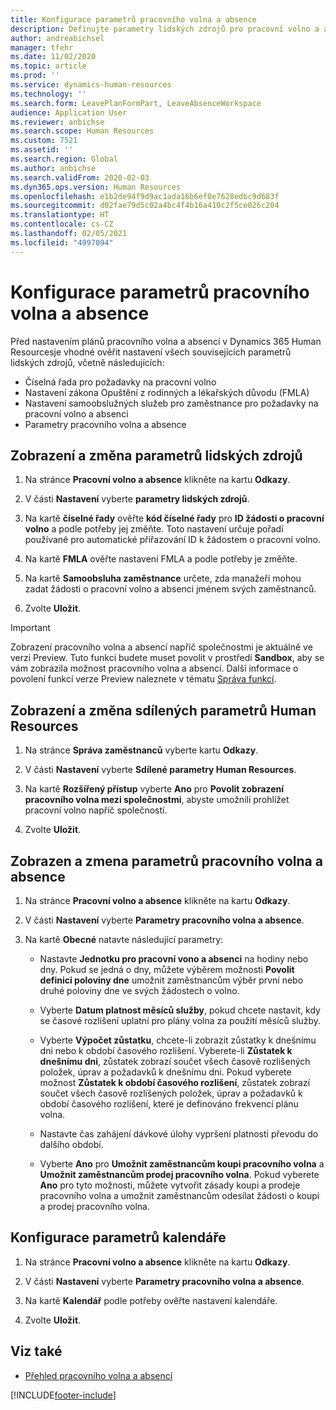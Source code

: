 ```yaml
---
title: Konfigurace parametrů pracovního volna a absence
description: Definujte parametry lidských zdrojů pro pracovní volno a absenci v Dynamics 365 Human Resources.
author: andreabichsel
manager: tfehr
ms.date: 11/02/2020
ms.topic: article
ms.prod: ''
ms.service: dynamics-human-resources
ms.technology: ''
ms.search.form: LeavePlanFormPart, LeaveAbsenceWorkspace
audience: Application User
ms.reviewer: anbichse
ms.search.scope: Human Resources
ms.custom: 7521
ms.assetid: ''
ms.search.region: Global
ms.author: anbichse
ms.search.validFrom: 2020-02-03
ms.dyn365.ops.version: Human Resources
ms.openlocfilehash: e1b2de94f9d9ac1ada16b6ef0e7628edbc9d683f
ms.sourcegitcommit: d02fae79d5c02a4bc4f4b16a410c2f5ce026c204
ms.translationtype: HT
ms.contentlocale: cs-CZ
ms.lasthandoff: 02/05/2021
ms.locfileid: "4997094"
---
```

# <a name="configure-leave-and-absence-parameters"></a>Konfigurace parametrů pracovního volna a absence

Před nastavením plánů pracovního volna a absencí v Dynamics 365 Human Resourcesje vhodné ověřit nastavení všech souvisejících parametrů lidských zdrojů, včetně následujících:

- Číselná řada pro požadavky na pracovní volno
- Nastavení zákona Opuštění z rodinných a lékařských důvodu (FMLA)
- Nastavení samoobslužných služeb pro zaměstnance pro požadavky na pracovní volno a absenci
- Parametry pracovního volna a absence

## <a name="view-and-change-human-resources-parameters"></a>Zobrazení a změna parametrů lidských zdrojů

1. Na stránce **Pracovní volno a absence** klikněte na kartu **Odkazy**.

2. V části **Nastavení** vyberte **parametry lidských zdrojů**.

3. Na kartě **číselné řady** ověřte **kód číselné řady** pro **ID žádosti o pracovní volno** a podle potřeby jej změňte. Toto nastavení určuje pořadí používané pro automatické přiřazování ID k žádostem o pracovní volno.

4. Na kartě **FMLA** ověřte nastavení FMLA a podle potřeby je změňte.

5. Na kartě **Samoobsluha zaměstnance** určete, zda manažeři mohou zadat žádosti o pracovní volno a absenci jménem svých zaměstnanců.

7. Zvolte **Uložit**.

>[!IMPORTANT]
>Zobrazení pracovního volna a absencí napříč společnostmi je aktuálně ve verzi Preview. Tuto funkci budete muset povolit v prostředí **Sandbox**, aby se vám zobrazila možnost pracovního volna a absencí. Další informace o povolení funkcí verze Preview naleznete v tématu [Správa funkcí](hr-admin-manage-features.md).

## <a name="view-and-change-human-resources-shared-parameters"></a>Zobrazení a změna sdílených parametrů Human Resources

1. Na stránce **Správa zaměstnanců** vyberte kartu **Odkazy**.

2. V části **Nastavení** vyberte **Sdílené parametry Human Resources**.

3. Na kartě **Rozšířený přístup** vyberte **Ano** pro **Povolit zobrazení pracovního volna mezi společnostmi**, abyste umožnili prohlížet pracovní volno napříč společností.

4. Zvolte **Uložit**.

## <a name="view-and-change-leave-and-absence-parameters"></a>Zobrazen a zmena parametrů pracovního volna a absence

1. Na stránce **Pracovní volno a absence** klikněte na kartu **Odkazy**.

2. V části **Nastavení** vyberte **Parametry pracovního volna a absence**.

3. Na kartě **Obecné** natavte následující parametry:
 
    - Nastavte **Jednotku pro pracovní vono a absenci** na hodiny nebo dny. Pokud se jedná o dny, můžete výběrem možnosti **Povolit definici poloviny dne** umožnit zaměstnancům výběr první nebo druhé poloviny dne ve svých žádostech o volno. 

    - Vyberte **Datum platnost měsíců služby**, pokud chcete nastavit, kdy se časové rozlišení uplatní pro plány volna za použití měsíců služby.

    - Vyberte **Výpočet zůstatku**, chcete-li zobrazit zůstatky k dnešnímu dni nebo k období časového rozlišení. Vyberete-li **Zůstatek k dnešnímu dni**, zůstatek zobrazí součet všech časově rozlišených položek, úprav a požadavků k dnešnímu dni. Pokud vyberete možnost **Zůstatek k období časového rozlišení**, zůstatek zobrazí součet všech časově rozlišených položek, úprav a požadavků k období časového rozlišení, které je definováno frekvencí plánu volna. 

    - Nastavte čas zahájení dávkové úlohy vypršení platnosti převodu do dalšího období.  
    
    - Vyberte **Ano** pro **Umožnit zaměstnancům koupi pracovního volna** a **Umožnit zaměstnancům prodej pracovního volna**. Pokud vyberete **Ano** pro tyto možnosti, můžete vytvořit zásady koupi a prodeje pracovního volna a umožnit zaměstnancům odesílat žádosti o koupi a prodej pracovního volna.

## <a name="configure-calendar-parameters"></a>Konfigurace parametrů kalendáře

1. Na stránce **Pracovní volno a absence** klikněte na kartu **Odkazy**.

2. V části **Nastavení** vyberte **Parametry pracovního volna a absence**.

3. Na kartě **Kalendář** podle potřeby ověřte nastavení kalendáře.

4. Zvolte **Uložit**.

## <a name="see-also"></a>Viz také

- [Přehled pracovního volna a absencí](hr-leave-and-absence-overview.md)


[!INCLUDE[footer-include](../includes/footer-banner.md)]
